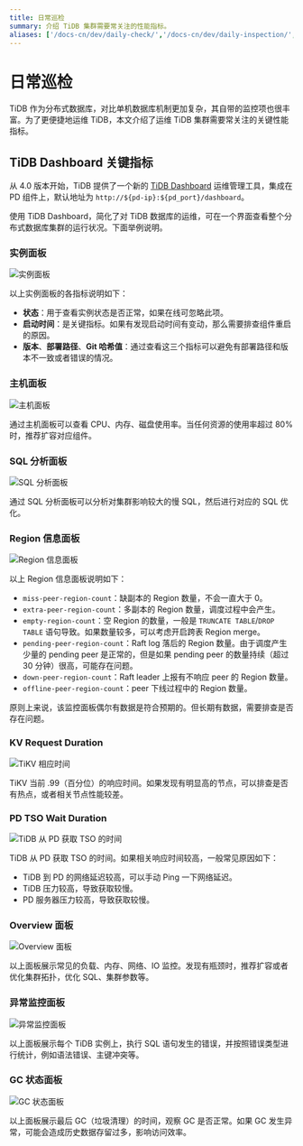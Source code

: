 ```yaml
---
title: 日常巡检
summary: 介绍 TiDB 集群需要常关注的性能指标。
aliases: ['/docs-cn/dev/daily-check/','/docs-cn/dev/daily-inspection/','/zh/tidb/dev/daily-inspection']
---
```


# 日常巡检

TiDB 作为分布式数据库，对比单机数据库机制更加复杂，其自带的监控项也很丰富。为了更便捷地运维 TiDB，本文介绍了运维 TiDB 集群需要常关注的关键性能指标。

## TiDB Dashboard 关键指标

从 4.0 版本开始，TiDB 提供了一个新的 [TiDB Dashboard](/dashboard/dashboard-intro.md) 运维管理工具，集成在 PD 组件上，默认地址为 `http://${pd-ip}:${pd_port}/dashboard`。

使用 TiDB Dashboard，简化了对 TiDB 数据库的运维，可在一个界面查看整个分布式数据库集群的运行状况。下面举例说明。

### 实例面板

![实例面板](https://download.pingcap.com/images/docs-cn/instance-status-panel.png)

以上实例面板的各指标说明如下：

+ **状态**：用于查看实例状态是否正常，如果在线可忽略此项。
+ **启动时间**：是关键指标。如果有发现启动时间有变动，那么需要排查组件重启的原因。
+ **版本**、**部署路径**、**Git 哈希值**：通过查看这三个指标可以避免有部署路径和版本不一致或者错误的情况。

### 主机面板

![主机面板](https://download.pingcap.com/images/docs-cn/host-panel.png)

通过主机面板可以查看 CPU、内存、磁盘使用率。当任何资源的使用率超过 80% 时，推荐扩容对应组件。

### SQL 分析面板

![SQL 分析面板](https://download.pingcap.com/images/docs-cn/sql-analysis-panel.png)

通过 SQL 分析面板可以分析对集群影响较大的慢 SQL，然后进行对应的 SQL 优化。

### Region 信息面板

![Region 信息面板](https://download.pingcap.com/images/docs-cn/region-panel.png)

以上 Region 信息面板说明如下：

+ `miss-peer-region-count`：缺副本的 Region 数量，不会一直大于 0。
+ `extra-peer-region-count`：多副本的 Region 数量，调度过程中会产生。
+ `empty-region-count`：空 Region 的数量，一般是 `TRUNCATE TABLE`/`DROP TABLE` 语句导致。如果数量较多，可以考虑开启跨表 Region merge。
+ `pending-peer-region-count`：Raft log 落后的 Region 数量。由于调度产生少量的 pending peer 是正常的，但是如果 pending peer 的数量持续（超过 30 分钟）很高，可能存在问题。
+ `down-peer-region-count`：Raft leader 上报有不响应 peer 的 Region 数量。
+ `offline-peer-region-count`：peer 下线过程中的 Region 数量。

原则上来说，该监控面板偶尔有数据是符合预期的。但长期有数据，需要排查是否存在问题。

### KV Request Duration

![TiKV 相应时间](https://download.pingcap.com/images/docs-cn/kv-duration-panel.png)

TiKV 当前 .99（百分位）的响应时间。如果发现有明显高的节点，可以排查是否有热点，或者相关节点性能较差。

### PD TSO Wait Duration

![TiDB 从 PD 获取 TSO 的时间](https://download.pingcap.com/images/docs-cn/pd-duration-panel.png)

TiDB 从 PD 获取 TSO 的时间。如果相关响应时间较高，一般常见原因如下：

+ TiDB 到 PD 的网络延迟较高，可以手动 Ping 一下网络延迟。
+ TiDB 压力较高，导致获取较慢。
+ PD 服务器压力较高，导致获取较慢。

### Overview 面板

![Overview 面板](https://download.pingcap.com/images/docs-cn/overview-panel.png)

以上面板展示常见的负载、内存、网络、IO 监控。发现有瓶颈时，推荐扩容或者优化集群拓扑，优化 SQL、集群参数等。

### 异常监控面板

![异常监控面板](https://download.pingcap.com/images/docs-cn/failed-query-panel.png)

以上面板展示每个 TiDB 实例上，执行 SQL 语句发生的错误，并按照错误类型进行统计，例如语法错误、主键冲突等。

### GC 状态面板

![GC 状态面板](https://download.pingcap.com/images/docs-cn/garbage-collation-panel.png)

以上面板展示最后 GC（垃圾清理）的时间，观察 GC 是否正常。如果 GC 发生异常，可能会造成历史数据存留过多，影响访问效率。
